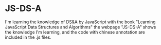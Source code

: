 # JS-DS-A
I'm learning the knowledge of DS&amp;A by JavaScript with the book "Learning JavaScript Data Structures and Algorithms"
the webpage "JS-DS-A" shows the knowledge I'm learning, and the code with chinese annotation are included in the .js files.
